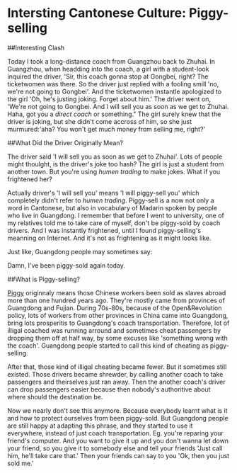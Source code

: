 ﻿Intersting Cantonese Culture: Piggy-selling
===========================================  
##Interesting Clash  

Today I took a long-distance coach from Guangzhou back to Zhuhai. In Guangzhou, when headding into the coach, a girl with a student-look inquired the driver, 'Sir, this coach gonna stop at Gongbei, right? The ticketwomen was there. So the driver just replied with a fooling smill 'no, we're not going to Gongbei'. And the ticketwomen instantle apologized to the girl 'Oh, he's justing joking. Forget about him.' The driver went on, 'We're not going to Gongbei. And I will sell you as soon as we get to Zhuhai. Haha, got you a _direct coach_ or something." The girl surely knew that the driver is joking, but she didn't come accross of him, so she just murmured:'aha? You won't get much money from selling me, right?'  

##What Did the Driver Originally Mean?

The driver said 'I will sell you as soon as we get to Zhuhai'. Lots of people might thoulght, is the driver's joke too hash? The girl is just a student from another town. But you're using _humen trading_ to make jokes. What if you frightened her?

Actually driver's 'I will sell you' means 'I will piggy-sell you' which completely didn't refer to _humen trading_. Piggy-sell is a now not only a word in Cantonese, but also in vocabulary of Madarin spoken by people who live in Guangdong. I remember that before I went to university, one of my relatives told me to take care of myself, don't be piggy-sold by coach drivers. And I was instantly frightened, until I found piggy-selling's meanning on Internet. And it's not as frightening as it might looks like.

Just like, Guangdong people may sometimes say:

Damn, I've been piggy-sold again today.

##What is Piggy-selling?

[Piggy] originnaly means those Chinese workers been sold as slaves abroad more than one hundred years ago. They're mostly came from provinces of Guangdong and Fujian. During 70s-80s, because of the Open&Revolution policy, lots of workers from other provinces in China came into Guangdong, bring lots prosperitis to Guangdong's coach transportation. Therefore, lot of illigal coached was running arround and sometimes cheat passengers by dropping them off at half way, by some excuses like 'something wrong with the coach'. Guangdong people started to call this kind of cheating as piggy-selling.

After that, those kind of illigal cheating became fewer. But it sometimes still existed. Those drivers became shrewder, by calling another coach to take passengers and theirselves just ran away. Then the another coach's driver can drop passengers easier because then nobody's authoritive about where should the destination be. 

Now we nearly don't see this anymore. Because everybody learnt what is it and how to protect ourselves from been piggy-sold. But Guangdong people are still happy at adapting this phrase, and they started to use it everywhere, instead of just coach transportation. Eg. you're reparing your friend's computer. And you want to give it up and you don't wanna let down your friend, so you give it to somebody else and tell your friends 'Just call him, he'll take care that.' Then your friends can say to you 'Ok, then you just sold me.'

[Piggy]:http://zh.wikipedia.org/wiki/%E8%8F%AF%E5%B7%A5